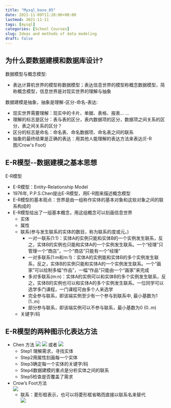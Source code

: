 ```yaml
---
title: "Mysql_base_05"
date: 2021-11-09T11:28:06+08:00
lastmod: 2021-11-11
tags: [mysql]
categories: [School Courses]
slug: Ideas and methods of data modeling
draft: false
---
```

## 为什么要数据建模和数据库设计?
数据模型与概念模型:
* 表达计算机世界的模型称数据模型；表达信息世界的模型称概念数据模型，简称概念模型，信息世界是对现实世界的理解与抽象

数据建模是抽象，抽象是理解-区分-命名-表达:
* 现实世界需要理解：现实中的卡片、单据、表格、报表… …
* 理解的标志是区分：表与表的区分，表内数据项的区分，数据项之间关系的区分，表之间关系的区分？
* 区分的标志是命名：命名表、命名数据项、命名表之间的联系
* 抽象的最终结果是正确的表达：用其他人能理解的表达方法来表达(E-R图/Crow's Foot)
## E-R模型--数据建模之基本思想
E-R模型
* E-R模型：Entity-Relationship Model
* 1976年, P.P.S.Chen提出E-R模型，用E-R图来描述概念模型
* E-R模型的基本观点：世界是由一组称作实体的基本对象和这些对象之间的联系构成的
* E-R模型给出了一组基本概念，用这组概念可以刻画信息世界
    * 实体
    * 属性
    * 联系(参与发生联系的实体的数目，称为联系的度或元。)
        * 一对一联系(1:1)：实体A的实例只能和实体B的一个实例发生联系，反之，实体B的实例也只能和实体A的一个实例发生联系。一个“经理”只管理一个“商店”，一个“商店”只能有一个“经理”
        * 一对多联系(1:m和m:1)：实体A的实例能和实体B的多个实例发生联系，反之，实体B的实例只能和实体A的一个实例发生联系。一个“画家”可以绘制多幅“作品”，一幅“作品”只能由一个“画家”来完成
        * 多对多联系(m:n)：实体A的实例可以和实体B的多个实例发生联系，反之，实体B的实例也可以和实体A的多个实例发生联系。一位同学可以选学多门课程，一门课程可由多个人来选学
        * 完全参与联系，即该端实例至少有一个参与到联系中, 最小基数为1 (1..m)
        * 部分参与联系，即该端实例可以不参与联系，最小基数为0 (0..m)
    * 关键字/码


## E-R模型的两种图示化表达方法
* Chen 方法
    ![](https://raw.githubusercontent.com/QizhengZou/Drawing_bed/main/20211111095426.png)
    ![](https://raw.githubusercontent.com/QizhengZou/Drawing_bed/main/20211111095753.png)
    或者
    ![](https://raw.githubusercontent.com/QizhengZou/Drawing_bed/main/20211111095922.png)
    * Step1 理解需求，寻找实体
    * Step2用属性刻画每一个实体
    * Step3确定每一个实体的关键字/码
    * Step4数据建模的重点是分析实体之间的联系
    * Step5检查是否覆盖了需求
* Crow’s Foot方法    
        ![](https://raw.githubusercontent.com/QizhengZou/Drawing_bed/main/20211111100746.png)
    * 联系：菱形框表示，也可以将菱形框省略而直接以联系名来替代    
    ![](https://raw.githubusercontent.com/QizhengZou/Drawing_bed/main/20211111101103.png)


